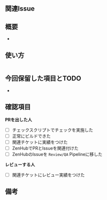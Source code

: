 ## 関連Issue

<!--
このPRが、ZenHubのどのIssueに紐づいているかを記載する
  - ZenHubのURL
-->

## 概要

<!--
- 追加機能の概要を記載
- 前提が共有されていない場合は、  
  なぜこの変更をして、  
  どう解決されるのかも併せて記載する

- 必要であれば、以下のような詳細についても記載する
  - 以下の観点で、レビューアーにわかるように技術的な変更点の概要を記載
    - 何をどう変更したか
    - どういった手法を採用したか  
      （e.g. パス探索については、幅優先探索を採用した）
    - 外部システムとのI/F変更
    - など
-->

- 

## 使い方

<!-- 
- PRの動作確認方法
  - 動作確認が必要なタスクについては、必要なコマンドなどを記載
  - 必要なければ、無記載で良い
-->

```bash
```

## 今回保留した項目とTODO

<!--
- 箇条書きで保留した項目があれば、記載
  - 保留項目が直近の対応が必要な場合、対応チケットを作成して記載

記載例
- 〇〇の計算ロジックの本実装 #0000
-->

- 

## 確認項目

**PRを出した人**
<!-- PRを出す前後で確認する項目 -->

- [ ] チェックスクリプトでチェックを実施した <!-- npm run check -->
- [ ] 正常にビルドできた
- [ ] 関連チケットに実績をつけた
- [ ] ZenHubでPRとIssueを関連付けた
- [ ] ZenHubのIssueを `Review/QA` Pipelineに移した

**レビューする人**
<!-- レビューをする前後で確認する項目 -->
- [ ] 関連チケットにレビュー実績をつけた

## 備考

<!--
- 実装に関する悩み（AにするかBにするか迷ったがAにしたや、こうしたかったけどできなかったなど）があれば記載
-->
